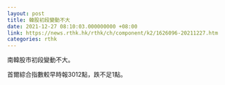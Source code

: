 ```yaml
---
layout: post
title: 韓股初段變動不大
date: 2021-12-27 08:10:03.000000000 +08:00
link: https://news.rthk.hk/rthk/ch/component/k2/1626096-20211227.htm
categories: rthk
---
```


南韓股市初段變動不大。

首爾綜合指數較早時報3012點，跌不足1點。

